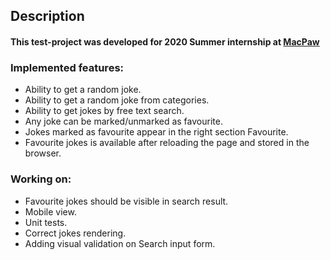 ## Description 

#### This test-project was developed for 2020 Summer internship at [MacPaw](https://macpaw.com/careers/front-end-intern)

### Implemented features:
- Ability to get a random joke.
- Ability to get a random joke from categories.
- Ability to get jokes by free text search.
- Any joke can be marked/unmarked as favourite.
- Jokes marked as favourite appear in the right section Favourite.
- Favourite jokes is available after reloading the page and stored in the browser.

### Working on:
- Favourite jokes should be visible in search result.
- Mobile view.
- Unit tests.
- Correct jokes rendering.
- Adding visual validation on Search input form.